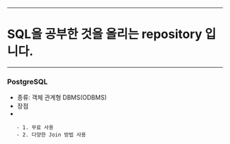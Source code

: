 -----
# SQL을 공부한 것을 올리는 repository 입니다.
-----
### PostgreSQL
- 종류: 객체 관계형 DBMS(ODBMS)
- 장점
-      




       - 1. 무료 사용  
       - 2. 다양한 Join 방법 사용
